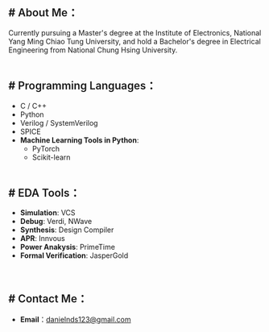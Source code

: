 ## #<b style="font-weight: 600"> About Me：</b>
<!--```
渴望社交 ---.>  發現沒人理自己  ---.> 去看動漫好了
   ^                                 |
   |        Otaku Circulation        |
   |                                 v
感到空虛 <--- 變得更黏在電腦前 <--- 心靈暫時滿足
```-->
Currently pursuing a Master's degree at the Institute of Electronics, National Yang Ming Chiao Tung University, and hold a Bachelor's degree in Electrical Engineering from National Chung Hsing University.
<br><br>


## #<b style="font-weight: 600"> Programming Languages：</b>
- C / C++
- Python
- Verilog / SystemVerilog
- SPICE
- **Machine Learning Tools in Python**:
   - PyTorch
   - Scikit-learn
<br><br>


## #<b style="font-weight: 600"> EDA Tools：</b>
- **Simulation**: VCS
- **Debug**: Verdi, NWave
- **Synthesis**: Design Compiler
- **APR**: Innvous
- **Power Anakysis**: PrimeTime
- **Formal Verification**: JasperGold
<br>


## #<b style="font-weight: 600"> Contact Me：</b>
   <!-- <img align="center" src="https://raw.githubusercontent.com/rahuldkjain/github-profile-readme-generator/master/src/images/icons/Social/discord.svg" alt="" height="30" width="30" /> guizhi
</span> -->
- **Email**：danielnds123@gmail.com
<br><br><br>


<!-- ## <b style="font-weight: 600">⚡ Fun fact：</b>
- Minecraft DataPacks / Maps Creator (HolyGuizhi) -->
